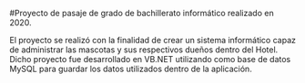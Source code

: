 #Proyecto de pasaje de grado de bachillerato informático realizado en 2020.

El proyecto se realizó con la finalidad de crear un sistema informático capaz de administrar las mascotas y sus respectivos dueños dentro del Hotel.
Dicho proyecto fue desarrollado en VB.NET utilizando como base de datos MySQL para guardar los datos utilizados dentro de la aplicación.
